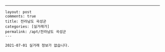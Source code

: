 ---
    layout: post
    comments: true
    title: 전라남도 곡성군
    categories: [실거래가]
    permalink: /apt/전라남도 곡성군
    ---

    2021-07-01 실거래 정보가 없습니다.

    
